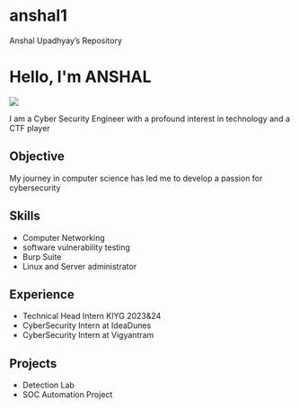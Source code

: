 # anshal1
Anshal Upadhyay’s Repository 
# Hello, I'm ANSHAL
<a href="https://www.linkedin.com/in/anshal-upadhyay-6223851a1?utm_source=share&utm_campaign=share_via&utm_content=profile&utm_medium=ios_app"><img src="https://img.shields.io/badge/-LinkedIn-0072b1?&style=for-the-badge&logo=linkedin&logoColor=white" /></a>


I am a Cyber Security Engineer with a profound interest in technology and a CTF player
## Objective
My journey in computer science has led me to develop a passion for cybersecurity

## Skills



- Computer Networking       
- software vulnerability testing
- Burp Suite       
- Linux and Server administrator    

## Experience 
- Technical Head Intern KIYG 2023&24
- CyberSecurity Intern at IdeaDunes 
- CyberSecurity Intern at Vigyantram 

## Projects
- Detection Lab
- SOC Automation Project
